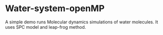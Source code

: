 # Water-system-openMP
A simple demo runs Molecular dynamics simulations of water molecules.
It uses SPC model and leap-frog method.
